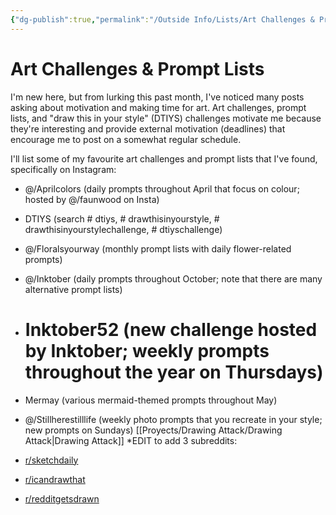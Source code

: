 ```yaml
---
{"dg-publish":true,"permalink":"/Outside Info/Lists/Art Challenges & Prompt Lists/","title":"Art Challenges & Prompt Lists","created":"Thursday, 2023-03-16, 10:12:19 pm","updated":"Monday, 2023-11-20, 7:31:00 pm"}
---
```



# Art Challenges & Prompt Lists

I'm new here, but from lurking this past month, I've noticed many posts asking about motivation and making time for art. Art challenges, prompt lists, and "draw this in your style" (DTIYS) challenges motivate me because they're interesting and provide external motivation (deadlines) that encourage me to post on a somewhat regular schedule.

I'll list some of my favourite art challenges and prompt lists that I've found, specifically on Instagram:

- @/Aprilcolors (daily prompts throughout April that focus on colour; hosted by @/faunwood on Insta)
- DTIYS (search # dtiys, # drawthisinyourstyle, # drawthisinyourstylechallenge, # dtiyschallenge)
- @/Floralsyourway (monthly prompt lists with daily flower-related prompts)
- @/Inktober (daily prompts throughout October; note that there are many alternative prompt lists)
- # Inktober52 (new challenge hosted by Inktober; weekly prompts throughout the year on Thursdays)
- Mermay (various mermaid-themed prompts throughout May)
- @/Stillherestilllife (weekly photo prompts that you recreate in your style; new prompts on Sundays)
[[Proyects/Drawing Attack/Drawing Attack\|Drawing Attack]]
*EDIT to add 3 subreddits:

- [r/sketchdaily](https://www.reddit.com/r/sketchdaily/)
    
- [r/icandrawthat](https://www.reddit.com/r/icandrawthat/)
    
- [r/redditgetsdrawn](https://www.reddit.com/r/redditgetsdrawn/)
    
